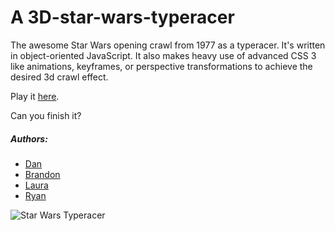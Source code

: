 A 3D-star-wars-typeracer
========================
The awesome Star Wars opening crawl from 1977 as a typeracer.
It's written in object-oriented JavaScript. It also makes heavy use of advanced CSS 3 like animations, keyframes, or perspective transformations to achieve the desired 3d crawl effect.

Play it [here](http://starwarsracer.herokuapp.com/).

Can you finish it?

##### Authors:
* [Dan](https://github.com/Steveo1485)
* [Brandon](https://github.com/ldrbrandon)
* [Laura](https://github.com/shmeadyy)
* [Ryan](https://github.com/RyanHedges)



![Star Wars Typeracer](http://i2.minus.com/jUYPnizaTBpxM.jpg)